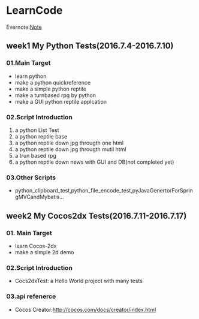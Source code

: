 # LearnCode
Evernote:[Note](https://www.evernote.com/shard/s170/sh/29e8a250-39b2-4597-b3b8-1d0e252696ea/e1b440ab6bc8d5ae)

## week1 My Python Tests(2016.7.4-2016.7.10)
### 01.Main Target
* learn python
* make a python quickreference
* make a simple python reptile
* make a turnbased rpg by python
* make a GUI python reptile applcation
   
### 02.Script Introduction
1. a python List Test
2. a python reptile base
3. a python reptile down jpg througth one html
4. a python reptile down jpg througth mutil html
5. a trun based rpg
6. a python reptile down news with GUI and DB(not completed yet)

### 03.Other Scripts
* python_clipboard_test,python_file_encode_test,pyJavaGenertorForSpringMVCandMybatis...

## week2 My Cocos2dx Tests(2016.7.11-2016.7.17)
### 01. Main Target
* learn Cocos-2dx
* make a simple 2d demo

### 02.Script Introduction
* Cocs2dxTest: a Hello World project with many tests

### 03.api refenerce
* Cocos Creator:http://cocos.com/docs/creator/index.html
